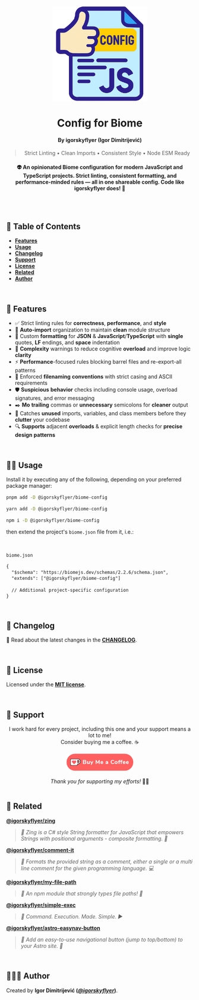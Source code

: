 <div align="center">
  <img src="https://raw.githubusercontent.com/igorskyflyer/npm-biome-config/main/media/biome-config.png" alt="Icon of Config for Biome" width="256" height="256">
  <h1>Config for Biome</h1>
  <h4>By igorskyflyer (Igor Dimitrijević)</h4>
</div>

<blockquote align="center">Strict Linting • Clean Imports • Consistent Style • Node ESM Ready</blockquote>

<h4 align="center">
  👽 An opinionated Biome configuration for modern JavaScript and TypeScript projects. Strict linting, consistent formatting, and performance-minded rules — all in one shareable config. Code like igorskyflyer does! 🐺
</h4>

<br>
<br>

## 📃 Table of Contents

- [**Features**](#-features)
- [**Usage**](#-usage)
- [**Changelog**](#-changelog)
- [**Support**](#-support)
- [**License**](#-license)
- [**Related**](#-related)
- [**Author**](#-author)

<br>

## 🤖 Features

- ✅ Strict linting rules for **correctness**, **performance**, and **style**
- 🔄 **Auto-import** organization to maintain **clean** module structure
- 🎨 Custom **formatting** for **JSON** & **JavaScript**/**TypeScript** with **single** quotes, **LF** endings, and **space** indentation
- 🧠 **Complexity** warnings to reduce cognitive **overload** and improve logic **clarity**
- ⚡ **Performance**-focused rules blocking barrel files and re-export-all patterns
- 📁 Enforced **filenaming** **conventions** with strict casing and ASCII requirements
- 🛡️ **Suspicious** **behavior** checks including console usage, overload signatures, and error messaging
- ✒️ **Mo** **trailing** commas or **unnecessary** semicolons for **cleaner** output
- 🧹 Catches **unused** imports, variables, and class members before they **clutter** your codebase
- 🔍 **Supports** adjacent **overloads** & explicit length checks for **precise** **design** **patterns**

<br>

## 🕵🏼 Usage

Install it by executing any of the following, depending on your preferred package manager:

```bash
pnpm add -D @igorskyflyer/biome-config
```

```bash
yarn add -D @igorskyflyer/biome-config
```

```bash
npm i -D @igorskyflyer/biome-config
```

then extend the project's `biome.json` file from it, i.e.:

<br>

`biome.json`
```jsonc
{
  "$schema": "https://biomejs.dev/schemas/2.2.6/schema.json",
  "extends": ["@igorskyflyer/biome-config"]

  // Additional project-specific configuration
}
```

<br>

## 📝 Changelog

📑 Read about the latest changes in the [**CHANGELOG**](https://github.com/igorskyflyer/npm-biome-config/blob/main/CHANGELOG.md).

<br>

## 🪪 License

Licensed under the [**MIT license**](https://github.com/igorskyflyer/npm-biome-config/blob/main/LICENSE).

<br>

## 💖 Support

<div align="center">
  I work hard for every project, including this one and your support means a lot to me!
  <br>
  Consider buying me a coffee. ☕
  <br>
  <br>
  <a href="https://ko-fi.com/igorskyflyer" target="_blank"><img src="https://raw.githubusercontent.com/igorskyflyer/igorskyflyer/main/assets/ko-fi.png" alt="Donate to igorskyflyer" width="180" height="46"></a>
  <br>
  <br>
  <em>Thank you for supporting my efforts!</em> 🙏😊
</div>

<br>

## 🧬 Related

[**@igorskyflyer/zing**](https://www.npmjs.com/package/@igorskyflyer/zing)

> _🐌 Zing is a C# style String formatter for JavaScript that empowers Strings with positional arguments - composite formatting. 🚀_

[**@igorskyflyer/comment-it**](https://www.npmjs.com/package/@igorskyflyer/comment-it)

> _📜 Formats the provided string as a comment, either a single or a multi line comment for the given programming language. 💻_

[**@igorskyflyer/my-file-path**](https://www.npmjs.com/package/@igorskyflyer/my-file-path)

> _🌟 An npm module that strongly types file paths! 🥊_

[**@igorskyflyer/simple-exec**](https://www.npmjs.com/package/@igorskyflyer/simple-exec)

> _🕺 Command. Execution. Made. Simple. ▶_

[**@igorskyflyer/astro-easynav-button**](https://www.npmjs.com/package/@igorskyflyer/astro-easynav-button)

> _🧭 Add an easy-to-use navigational button (jump to top/bottom) to your Astro site. 🔼_

<br>

## 👨🏻‍💻 Author
Created by **Igor Dimitrijević ([*@igorskyflyer*](https://github.com/igorskyflyer/))**.
